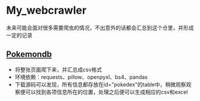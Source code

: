 # My_webcrawler
未来可能会面对很多需要爬虫的情况，不出意外的话都会汇总到这个仓里，并形成一定的记录

## [Pokemondb](https://pokemondb.net/pokedex/all)

- 将整张页面爬下来，并汇总成csv格式
- 环境依赖：requests、pillow、openpyxl、bs4、pandas
- 下载源码可以发现，所有信息都存放在id="pokedex"的table中，稍微观察观察便可以找到各项信息所在的位置，处理之后便可以生成相应的csv和excel

